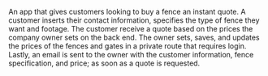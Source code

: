 An app that gives customers looking to buy a fence an instant quote. A customer inserts their contact information, specifies the type of fence they want and footage. 
The customer receive a quote based on the prices the company owner sets on the back end. The owner sets, saves, and updates the prices of the fences and gates in a private route that requires login. Lastly, an email is sent to the owner with the customer information, fence specification, and price; as soon as a quote is requested. 
